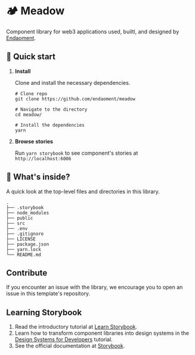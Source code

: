 # 🏕 Meadow

Component library for web3 applications used, builtl, and designed by [Endaoment](https://endaoment.org).

## 🚅 Quick start

1.  **Install**

    Clone and install the necessary dependencies.

    ```shell
    # Clone repo
    git clone https://github.com/endaoment/meadow

    # Navigate to the directory
    cd meadow/

    # Install the dependencies
    yarn
    ```

2.  **Browse stories**

    Run `yarn storybook` to see component's stories at `http://localhost:6006`

## 🔎 What's inside?

A quick look at the top-level files and directories in this library.

    .
    ├── .storybook
    ├── node_modules
    ├── public
    ├── src
    ├── .env
    ├── .gitignore
    ├── LICENSE
    ├── package.json
    ├── yarn.lock
    └── README.md

## Contribute

If you encounter an issue with the library, we encourage you to open an issue in this template's repository.

## Learning Storybook

1. Read the introductory tutorial at [Learn Storybook](https://storybook.js.org/tutorials/intro-to-storybook/react/en/get-started/).
2. Learn how to transform component libraries into design systems in the [Design Systems for Developers](https://storybook.js.org/tutorials/design-systems-for-developers/) tutorial.
3. See the official documentation at [Storybook](https://storybook.js.org/).
